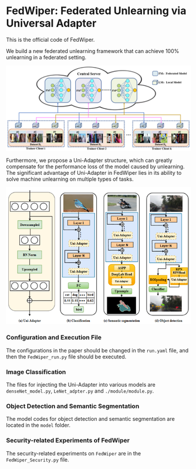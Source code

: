 # FedWiper: Federated Unlearning via Universal Adapter
This is the official code of FedWiper. 

We build a new federated unlearning framework that can achieve 100% unlearning in a federated setting. 


![Image text](https://github.com/grey1989/FedWiper/blob/master/FedWiper.png)

Furthermore, we propose a Uni-Adapter structure, which can greatly compensate for the performance loss of the model 
caused by unlearning. The significant advantage of Uni-Adapter in FedWiper lies in its ability to solve machine
unlearning on multiple types of tasks.

![Image text](https://github.com/grey1989/FedWiper/blob/master/Uni-Adapter.png)

### Configuration and Execution File
The configurations in the paper should be changed in the `run.yaml` file, and then the `FedWiper_run.py` file should be executed.

### Image Classification
The files for injecting the Uni-Adapter into various models are `denseNet_model.py`, `LeNet_adpter.py` and `./module/module.py`.

### Object Detection and Semantic Segmentation
The model codes for object detection and semantic segmentation are located in the `model` folder.

### Security-related Experiments of FedWiper
The security-related experiments on `FedWiper` are in the `FedWiper_Security.py` file. 